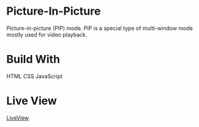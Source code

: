 # Picture-In-Picture

Picture-in-picture (PIP) mode. PIP is a special type of multi-window mode mostly used for video playback.

# Build With

HTML
CSS
JavaScript

# Live View

[LiveView](https://defeinium.github.io/Picture-In-Picture/ "Picture in Picture (PIP)")
